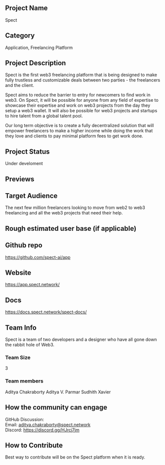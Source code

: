 ## Project Name <!-- Add your project name here with format "Project Name"-->
Spect
## Category 
<!--developer tooling, application, wallet, infrastructure, etc-->
Application, Freelancing Platform
## Project Description
<!--Describe your project in a few sentences. -->
Spect is the first web3 freelancing platform that is being designed to make fully trustless and customizable deals between two parties - the freelancers and the client. 

Spect aims to reduce the barrier to entry for newcomers to find work in web3. On Spect, it will be possible for anyone from any field of expertise to showcase their expertise and work on web3 projects from the day they setup a web3 wallet. It will also be possible for web3 projects and startups to hire talent from a global talent pool. 

Our long term objective is to create a fully decentralized solution that will empower freelancers to make a higher income while doing the work that they love and clients to pay minimal platform fees to get work done. 
## Project Status
<!--brainstorming, fundraising, under development, beta, shipped, etc-->
Under develoment
## Previews
<!--Add some screenshots to give a preview of your product-->

## Target Audience
<!--Describe who will be your project's users-->
The next few million freelancers looking to move from web2 to web3 freelancing and all the web3 projects that need their help.
## Rough estimated user base (if applicable)
<!--How many users do you have right now?-->

## Github repo
<!--Attach a link to your GitHub repo if it's OSS-->
https://github.com/spect-ai/app
## Website
<!--Link your website if available-->
https://app.spect.network/
## Docs
<!--Including a link to your project docs!-->
https://docs.spect.network/spect-docs/
## Team Info
<!-- Introduce your amazing team - how many team members are working on this project and who are they?-->
Spect is a team of two developers and a designer who have all gone down the rabbit hole of Web3. 

### Team Size  
3
### Team members  
Aditya Chakraborty
Aditya V. Parmar
Sudhith Xavier
## How the community can engage
GitHub Discussion: <!--Start a disucssion with the community here: https://github.com/filecoin-project/community/discussions/new and attach the link!-->  
Email:  aditya.chakraborty@spect.network \
Discord:  https://discord.gg/HJrcj7jm


## How to Contribute
<!--How can the community contribute to your project?-->
Best way to contribute will be on the Spect platform when it is ready. 
